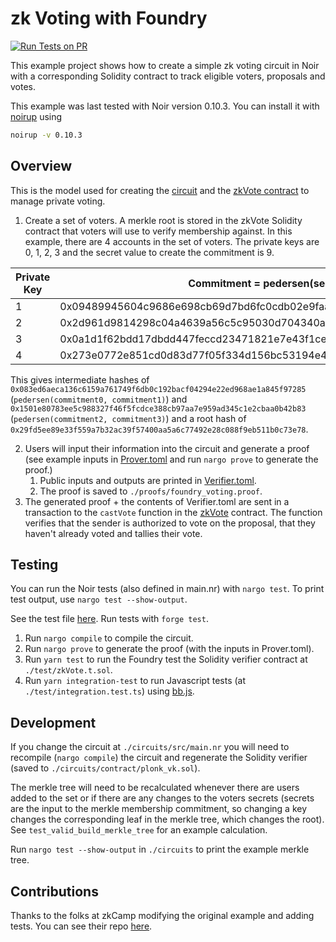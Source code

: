# zk Voting with Foundry

[![Run Tests on PR](https://github.com/noir-lang/noir-starter/actions/workflows/foundry-voting.yml/badge.svg)](https://github.com/noir-lang/noir-starter/actions/workflows/foundry-voting.yml)

This example project shows how to create a simple zk voting circuit in Noir with a corresponding Solidity contract to track eligible voters, proposals and votes.

This example was last tested with Noir version 0.10.3. You can install it with [noirup](https://noir-lang.org/getting_started/nargo_installation#option-1-noirup) using

```bash
noirup -v 0.10.3
```

## Overview

This is the model used for creating the [circuit](circuits/src/main.nr) and the [zkVote contract](src/zkVote.sol) to manage private voting.

1. Create a set of voters. A merkle root is stored in the zkVote Solidity contract that voters will use to verify membership against. In this example, there are 4 accounts in the set of voters. The private keys are 0, 1, 2, 3 and the secret value to create the commitment is 9.

| Private Key | Commitment = pedersen(secret)                                      |
| ----------- | ------------------------------------------------------------------ |
| 1           | 0x09489945604c9686e698cb69d7bd6fc0cdb02e9faae3e1a433f1c342c1a5ecc4 |
| 2           | 0x2d961d9814298c04a4639a56c5c95030d704340ab6d13c135a326da5e515559d |
| 3           | 0x0a1d1f62bdd17dbdd447feccd23471821e7e43f1ce9165f636513b83a9933474 |
| 4           | 0x273e0772e851cd0d83d77f05f334d156bc53194e42e8680c6d9469b3aa887eb1 |

This gives intermediate hashes of `0x083ed6aeca136c6159a761749f6db0c192bacf04294e22ed968ae1a845f97285` (`pedersen(commitment0, commitment1)`) and `0x1501e80783ee5c988327f46f5fcdce388cb97aa7e959ad345c1e2cbaa0b42b83` (`pedersen(commitment2, commitment3)`) and a root hash of `0x29fd5ee89e33f559a7b32ac39f57400aa5a6c77492e28c088f9eb511b0c73e78`.

2. Users will input their information into the circuit and generate a proof (see example inputs in [Prover.toml](./circuits/Prover.toml) and run `nargo prove` to generate the proof.)
   1. Public inputs and outputs are printed in [Verifier.toml](./circuits/Verifier.toml).
   2. The proof is saved to `./proofs/foundry_voting.proof`.
3. The generated proof + the contents of Verifier.toml are sent in a transaction to the `castVote` function in the [zkVote](./src/zkVote.sol) contract. The function verifies that the sender is authorized to vote on the proposal, that they haven't already voted and tallies their vote.

## Testing

You can run the Noir tests (also defined in main.nr) with `nargo test`. To print test output, use `nargo test --show-output`.

See the test file [here](./test/zkVote.t.sol). Run tests with `forge test`.

1. Run `nargo compile` to compile the circuit.
2. Run `nargo prove` to generate the proof (with the inputs in Prover.toml).
3. Run `yarn test` to run the Foundry test the Solidity verifier contract at `./test/zkVote.t.sol`.
4. Run `yarn integration-test` to run Javascript tests (at `./test/integration.test.ts`) using [bb.js](https://www.npmjs.com/package/@aztec/bb.js).

## Development

If you change the circuit at `./circuits/src/main.nr` you will need to recompile (`nargo compile`) the circuit and regenerate the Solidity verifier (saved to `./circuits/contract/plonk_vk.sol`).

The merkle tree will need to be recalculated whenever there are users added to the set or if there are any changes to the voters secrets (secrets are the input to the merkle membership commitment, so changing a key changes the corresponding leaf in the merkle tree, which changes the root). See `test_valid_build_merkle_tree` for an example calculation.

Run `nargo test --show-output` in `./circuits` to print the example merkle tree.

## Contributions

Thanks to the folks at zkCamp modifying the original example and adding tests. You can see their repo [here](https://github.com/ZKCamp/noir-voting/tree/6-security).
